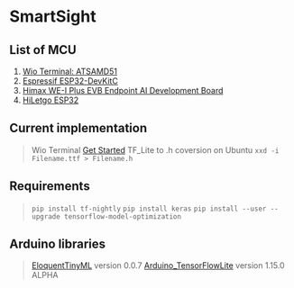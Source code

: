 # SmartSight

## List of MCU
  1. [Wio Terminal: ATSAMD51](https://www.seeedstudio.com/Wio-Terminal-p-4509.html)
  2. [Espressif ESP32-DevKitC](https://www.espressif.com/en/products/hardware/esp32-devkitc/overview)
  3. [Himax WE-I Plus EVB Endpoint AI Development Board](https://www.sparkfun.com/products/17256)
  4. [HiLetgo ESP32](http://www.hiletgo.com/ProductDetail/2157143.html)

## Current implementation
  > Wio Terminal [Get Started](https://wiki.seeedstudio.com/Wio-Terminal-Getting-Started/)
  > TF_Lite to .h coversion on Ubuntu `xxd -i Filename.ttf > Filename.h`

## Requirements
  > `pip install tf-nightly` 
  > `pip install keras` 
  > `pip install --user --upgrade tensorflow-model-optimization`

## Arduino libraries 
  > [EloquentTinyML](https://www.google.com) version 0.0.7
  > [Arduino_TensorFlowLite](https://www.tensorflow.org/lite/microcontrollers) version 1.15.0 ALPHA

